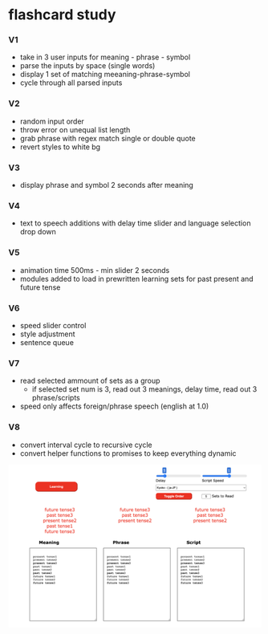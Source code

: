 # flashcard study

### V1
- take in 3 user inputs for meaning - phrase - symbol
- parse the inputs by space (single words)
- display 1 set of matching meeaning-phrase-symbol
- cycle through all parsed inputs

### V2
- random input order
- throw error on unequal list length
- grab phrase with regex match single or double quote
- revert styles to white bg

### V3
- display phrase and symbol 2 seconds after meaning

### V4
- text to speech additions with delay time slider and language selection drop down

### V5
- animation time 500ms - min slider 2 seconds
- modules added to load in prewritten learning sets for past present and future tense

### V6
- speed slider control
- style adjustment
- sentence queue

### V7
- read selected ammount of sets as a group
    - if selected set num is 3, read out 3 meanings, delay time, read out 3 phrase/scripts
- speed only affects foreign/phrase speech (english at 1.0)


### V8
- convert interval cycle to recursive cycle
- convert helper functions to promises to keep everything dynamic


![sets](./images/sets.png)



